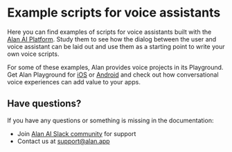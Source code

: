 # Example scripts for voice assistants

Here you can find examples of scripts for voice assistants built with the <a href="https://alan.app/" target="_blank">Alan AI Platform</a>. Study them to see how the dialog between the user and voice assistant can be laid out and use them as a starting point to write your own voice scripts.

For some of these examples, Alan provides voice projects in its Playground. Get Alan Playground for <a href= "https://apps.apple.com/ca/app/alan-playground/id1474478921" target="_blank">iOS</a> or <a href= "https://play.google.com/store/apps/details?id=app.alan.playground" target="_blank">Android</a> and check out how conversational voice experiences can add value to your apps.

## Have questions?

If you have any questions or something is missing in the documentation:
- Join [Alan AI Slack community](https://app.slack.com/client/TL55N530A) for support
- Contact us at [support@alan.app](mailto:support@alan.app)